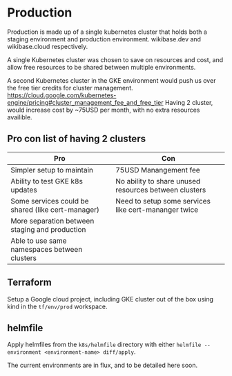 # Production

Production is made up of a single kubernetes cluster that holds both a staging environment and production environment.
wikibase.dev and wikibase.cloud respectively.

A single Kubernetes cluster was chosen to save on resources and cost, and allow free resources to be shared between multiple environments.

A second Kubernetes cluster in the GKE environment would push us over the free tier credits for cluster management.
https://cloud.google.com/kubernetes-engine/pricing#cluster_management_fee_and_free_tier
Having 2 cluster, would increase cost by ~75USD per month, with no extra resources availible.

## Pro con list of having 2 clusters

| Pro                   | Con                   |
| --------------------- | --------------------- |
| Simpler setup to maintain                 | 75USD Manangement fee |
| Ability to test GKE k8s updates | No ability to share unused resources between clusters |
| Some services could be shared (like cert-manager) | Need to setup some services like cert-mananger twice |
| More separation between staging and production | |
| Able to use same namespaces between clusters | |

## Terraform

Setup a Google cloud project, including GKE cluster out of the box using kind in the `tf/env/prod` workspace.

## helmfile

Apply helmfiles from the `k8s/helmfile` directory with either `helmfile --environment <environment-name> diff/apply`.

The current environments are in flux, and to be detailed here soon.